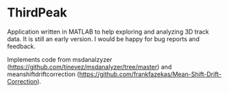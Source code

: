 # ThirdPeak
Application written in MATLAB to help exploring and analyzing 3D track data.
It is still an early version. I would be happy for bug reports and feedback.

Implements code from msdanalzyzer (https://github.com/tinevez/msdanalyzer/tree/master) and meanshiftdriftcorrection (https://github.com/frankfazekas/Mean-Shift-Drift-Correction).
